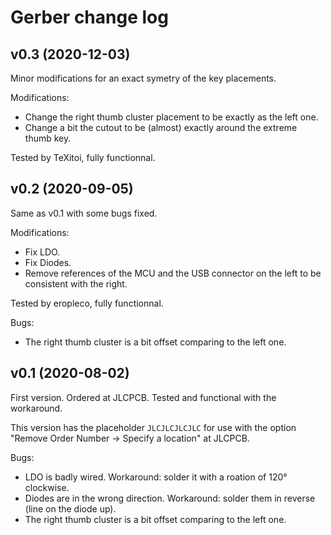 # Gerber change log

## v0.3 (2020-12-03)

Minor modifications for an exact symetry of the key placements.

Modifications:
 * Change the right thumb cluster placement to be exactly as the left
   one.
 * Change a bit the cutout to be (almost) exactly around the extreme
   thumb key.

Tested by TeXitoi, fully functionnal.

## v0.2 (2020-09-05)

Same as v0.1 with some bugs fixed.

Modifications:
 * Fix LDO.
 * Fix Diodes.
 * Remove references of the MCU and the USB connector on the left to
   be consistent with the right.

Tested by eropleco, fully functionnal.

Bugs:
 * The right thumb cluster is a bit offset comparing to the left one.

## v0.1 (2020-08-02)

First version. Ordered at JLCPCB. Tested and functional with the
workaround.

This version has the placeholder `JLCJLCJLCJLC` for use with the
option "Remove Order Number -> Specify a location" at JLCPCB.

Bugs:
 * LDO is badly wired. Workaround: solder it with a roation of 120°
   clockwise.
 * Diodes are in the wrong direction. Workaround: solder them in
   reverse (line on the diode up).
 * The right thumb cluster is a bit offset comparing to the left one.
